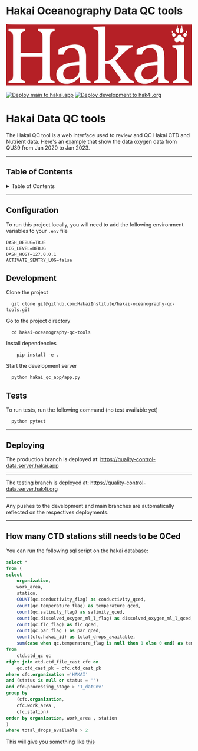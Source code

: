 # Hakai Oceanography Data QC tools

<!-- NOTE: All sections are placeholders. Use the relevant ones-->

![Logo](hakai_qc_app/assets/logo.png)

<!-- Make a favicon/logo using something like:

* https://favicon.io/
* https://www.shopify.com/tools/logo-maker/open-source-software
* https://primitive.lol/ -->
<!-- You can get project relevant badges from: [shields.io](https://shields.io/) -->

[![Deploy main to hakai.app](https://github.com/HakaiInstitute/hakai-oceanography-qc-tools/actions/workflows/deploy-main.yaml/badge.svg?branch=main)](https://github.com/HakaiInstitute/hakai-oceanography-qc-tools/actions/workflows/deploy-main.yaml)
[![Deploy development to hak4i.org](https://github.com/HakaiInstitute/hakai-oceanography-qc-tools/actions/workflows/deploy-development.yaml/badge.svg?branch=development)](https://github.com/HakaiInstitute/hakai-oceanography-qc-tools/actions/workflows/deploy-development.yaml)

# Hakai Data QC tools


The Hakai QC tool is a web interface used to review and QC Hakai CTD and Nutrient data. Here's an [example](https://quality-control-data.server.hakai.app/ctd/dissolved_oxygen_ml_l/contour_profiles?station=QU39&start_dt>2020-01-01&start_dt<2023-01-01) that show the data oxygen data from QU39 from Jan 2020 to Jan 2023.


---

## Table of Contents

<details>

<summary>Table of Contents</summary>

[Configuration](#configuration)

[Development](#development)

[Tests](#tests)

[Deploying](#deploying)

[Contributing](#contributing)

[Documentation](#documentation)

[License](#license)

</details>

---

## Configuration

To run this project locally, you will need to add the following environment variables to your `.env` file

```env
DASH_DEBUG=TRUE
LOG_LEVEL=DEBUG
DASH_HOST=127.0.0.1
ACTIVATE_SENTRY_LOG=false
```

## Development

Clone the project

```shell
  git clone git@github.com:HakaiInstitute/hakai-oceanography-qc-tools.git
```

Go to the project directory

```shell
  cd hakai-oceanography-qc-tools
```

Install dependencies

```shell
    pip install -e .
```

Start the development server

```shell
  python hakai_qc_app/app.py
```

## Tests

To run tests, run the following command (no test available yet)

```shell
  python pytest
```

---

## Deploying

The production branch is deployed at: 
https://quality-control-data.server.hakai.app

---
The testing branch is deployed at: 
https://quality-control-data.server.hak4i.org


---

Any pushes to the development and main branches are automatically reflected on the respectives deployments.

---

## How many CTD stations still needs to be QCed

You can run the following sql script on the hakai database:

```sql
select *
from (
select
	organization,
	work_area,
	station,
	COUNT(qc.conductivity_flag) as conductivity_qced,
	count(qc.temperature_flag) as temperature_qced,
	count(qc.salinity_flag) as salinity_qced,
	count(qc.dissolved_oxygen_ml_l_flag) as dissolved_oxygen_ml_l_qced,
	count(qc.flc_flag) as flc_qced,
	count(qc.par_flag ) as par_qced,
	count(cfc.hakai_id) as total_drops_available,
	sum(case when qc.temperature_flag is null then 1 else 0 end) as temperature_unqced
from
	ctd.ctd_qc qc
right join ctd.ctd_file_cast cfc on
	qc.ctd_cast_pk = cfc.ctd_cast_pk
where cfc.organization ='HAKAI'
and (status is null or status = '')
and cfc.processing_stage > '1_datCnv'
group by
	(cfc.organization,
	cfc.work_area ,
	cfc.station)
order by organization, work_area , station
)
where total_drops_available > 2
```

This will give you something like [this](unqced_data_2024-08-29.csv)